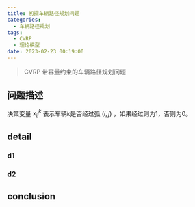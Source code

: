 ```yaml
---
title: 初探车辆路径规划问题
categories:
  - 车辆路径规划
tags:
  - CVRP
  - 理论模型
date: 2023-02-23 00:19:00
---
```

>CVRP 带容量约束的车辆路径规划问题

## 问题描述
决策变量 $x_{ij}^{k}$ 表示车辆$k$是否经过弧 $(i,j)$ ，如果经过则为1，否则为0。



## detail
 
### d1

### d2


## conclusion
